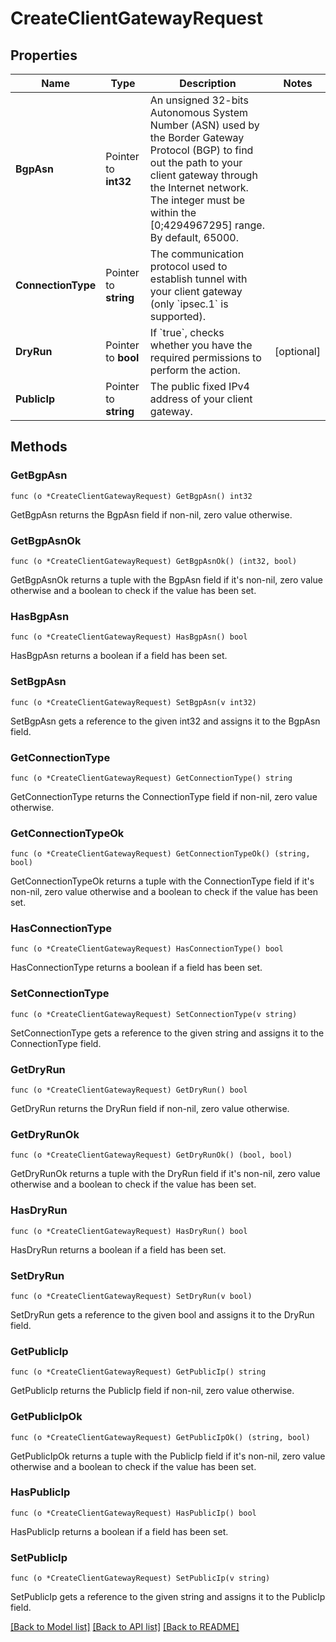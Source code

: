 # CreateClientGatewayRequest

## Properties

Name | Type | Description | Notes
------------ | ------------- | ------------- | -------------
**BgpAsn** | Pointer to **int32** | An unsigned 32-bits Autonomous System Number (ASN) used by the Border Gateway Protocol (BGP) to find out the path to your client gateway through the Internet network. The integer must be within the [0;4294967295] range. By default, 65000. | 
**ConnectionType** | Pointer to **string** | The communication protocol used to establish tunnel with your client gateway (only &#x60;ipsec.1&#x60; is supported). | 
**DryRun** | Pointer to **bool** | If &#x60;true&#x60;, checks whether you have the required permissions to perform the action. | [optional] 
**PublicIp** | Pointer to **string** | The public fixed IPv4 address of your client gateway. | 

## Methods

### GetBgpAsn

`func (o *CreateClientGatewayRequest) GetBgpAsn() int32`

GetBgpAsn returns the BgpAsn field if non-nil, zero value otherwise.

### GetBgpAsnOk

`func (o *CreateClientGatewayRequest) GetBgpAsnOk() (int32, bool)`

GetBgpAsnOk returns a tuple with the BgpAsn field if it's non-nil, zero value otherwise
and a boolean to check if the value has been set.

### HasBgpAsn

`func (o *CreateClientGatewayRequest) HasBgpAsn() bool`

HasBgpAsn returns a boolean if a field has been set.

### SetBgpAsn

`func (o *CreateClientGatewayRequest) SetBgpAsn(v int32)`

SetBgpAsn gets a reference to the given int32 and assigns it to the BgpAsn field.

### GetConnectionType

`func (o *CreateClientGatewayRequest) GetConnectionType() string`

GetConnectionType returns the ConnectionType field if non-nil, zero value otherwise.

### GetConnectionTypeOk

`func (o *CreateClientGatewayRequest) GetConnectionTypeOk() (string, bool)`

GetConnectionTypeOk returns a tuple with the ConnectionType field if it's non-nil, zero value otherwise
and a boolean to check if the value has been set.

### HasConnectionType

`func (o *CreateClientGatewayRequest) HasConnectionType() bool`

HasConnectionType returns a boolean if a field has been set.

### SetConnectionType

`func (o *CreateClientGatewayRequest) SetConnectionType(v string)`

SetConnectionType gets a reference to the given string and assigns it to the ConnectionType field.

### GetDryRun

`func (o *CreateClientGatewayRequest) GetDryRun() bool`

GetDryRun returns the DryRun field if non-nil, zero value otherwise.

### GetDryRunOk

`func (o *CreateClientGatewayRequest) GetDryRunOk() (bool, bool)`

GetDryRunOk returns a tuple with the DryRun field if it's non-nil, zero value otherwise
and a boolean to check if the value has been set.

### HasDryRun

`func (o *CreateClientGatewayRequest) HasDryRun() bool`

HasDryRun returns a boolean if a field has been set.

### SetDryRun

`func (o *CreateClientGatewayRequest) SetDryRun(v bool)`

SetDryRun gets a reference to the given bool and assigns it to the DryRun field.

### GetPublicIp

`func (o *CreateClientGatewayRequest) GetPublicIp() string`

GetPublicIp returns the PublicIp field if non-nil, zero value otherwise.

### GetPublicIpOk

`func (o *CreateClientGatewayRequest) GetPublicIpOk() (string, bool)`

GetPublicIpOk returns a tuple with the PublicIp field if it's non-nil, zero value otherwise
and a boolean to check if the value has been set.

### HasPublicIp

`func (o *CreateClientGatewayRequest) HasPublicIp() bool`

HasPublicIp returns a boolean if a field has been set.

### SetPublicIp

`func (o *CreateClientGatewayRequest) SetPublicIp(v string)`

SetPublicIp gets a reference to the given string and assigns it to the PublicIp field.


[[Back to Model list]](../README.md#documentation-for-models) [[Back to API list]](../README.md#documentation-for-api-endpoints) [[Back to README]](../README.md)


